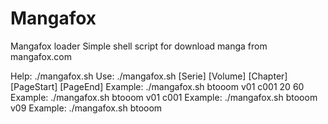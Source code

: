 Mangafox
========

Mangafox loader
Simple shell script for download manga from mangafox.com

Help:
./mangafox.sh 
Use: ./mangafox.sh [Serie] [Volume] [Chapter] [PageStart] [PageEnd]
Example: ./mangafox.sh btooom v01 c001 20 60
Example: ./mangafox.sh btooom v01 c001
Example: ./mangafox.sh btooom v09
Example: ./mangafox.sh btooom
